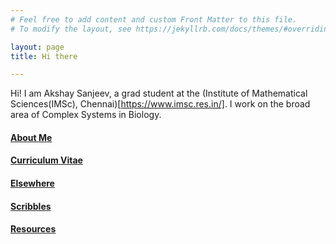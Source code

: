 ```yaml
---
# Feel free to add content and custom Front Matter to this file.
# To modify the layout, see https://jekyllrb.com/docs/themes/#overriding-theme-defaults

layout: page
title: Hi there

---
```


Hi! I am Akshay Sanjeev, a grad student at the (Institute of Mathematical Sciences(IMSc), Chennai)[https://www.imsc.res.in/]. I work on the broad area of Complex Systems in Biology. 


#### [About Me](about)
#### [Curriculum Vitae](cv)
#### [Elsewhere](elsewhere)
#### [Scribbles](scribbles)
#### [Resources](resources)